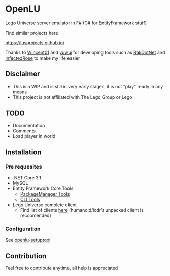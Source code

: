 


# OpenLU

Lego Universe server emulator in F# (C# for EntityFramework stuff)

Find similar projects here

https://lusprojects.github.io/

Thanks to [Wincent01](https://github.com/Wincent01)  and [yuwui](https://github.com/yuwui) for developing tools such as [RakDotNet](https://github.com/yuwui/RakDotNet) and [InfectedRose](https://github.com/Wincent01/InfectedRose) to make my life easier


## Disclaimer  
* This is a WIP and is still in very early stages, it is not "play" ready in any means    
* This project is not affiliated with The Lego Group or Lego

## TODO
* Documentation
* Comments
* Load player in world

## Installation

### Pre requesites
* .NET Core 3.1
* MySQL
* Entity Framework Core Tools
   * [PackageManager Tools](https://docs.microsoft.com/en-us/ef/core/miscellaneous/cli/powershell)
   * [CLI Tools](https://docs.microsoft.com/en-us/ef/core/miscellaneous/cli/dotnet)
* Lego Universe complete client 
  * Find list of clients [here](https://docs.google.com/document/d/1XmHXWuUQqzUIOcv6SVVjaNBm4bFg9lnW4Pk1pllimEg/edit) (humanoid/lcdr’s unpacked client is reccomended)

### Configuration
See [openlu-setuptool](https://github.com/MashedTatoes/openlu-setuptool)



## Contribution
Feel free to contribute anytime, all help is appreciated
